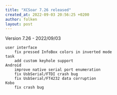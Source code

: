 ```yaml
---
title: "XCSoar 7.26 released"
created_at: 2022-09-03 20:56:25 +0200
author: folken
layout: post
---
```


Version 7.26 - 2022/09/03

    user interface
        fix pressed InfoBox colors in inverted mode
    task
        add custom keyhole support
    Android
        improve native serial port enumeration
        fix UsbSerial/FTDI crash bug
        fix UsbSerial/FT4232 data corruption
    Kobo
        fix crash bug
